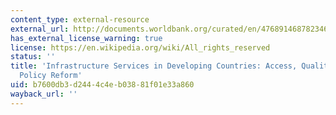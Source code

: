 ```yaml
---
content_type: external-resource
external_url: http://documents.worldbank.org/curated/en/476891468782346365/pdf/wps3468.pdf
has_external_license_warning: true
license: https://en.wikipedia.org/wiki/All_rights_reserved
status: ''
title: 'Infrastructure Services in Developing Countries: Access, Quality, Costs, and
  Policy Reform'
uid: b7600db3-d244-4c4e-b038-81f01e33a860
wayback_url: ''
---
```

